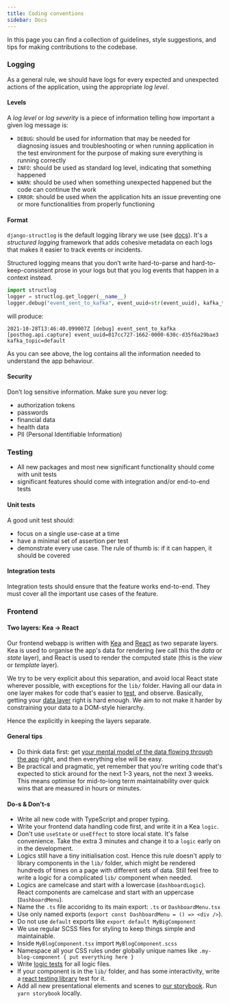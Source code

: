 ```yaml
---
title: Coding conventions
sidebar: Docs
---
```


In this page you can find a collection of guidelines, style suggestions, and tips for making contributions to the codebase.

### Logging
As a general rule, we should have logs for every expected and unexpected actions of the application, using the appropriate _log level_.

#### Levels
A _log level_ or _log severity_ is a piece of information telling how important a given log message is:

* `DEBUG`: should be used for information that may be needed for diagnosing issues and troubleshooting or when running application
in the test environment for the purpose of making sure everything is running correctly
* `INFO`: should be used as standard log level, indicating that something happened
* `WARN`: should be used when something unexpected happened but the code can continue the work
* `ERROR`: should be used when the application hits an issue preventing one or more functionalities from properly functioning

#### Format
`django-structlog` is the default logging library we use (see [docs](https://django-structlog.readthedocs.io/en/latest/)).
It's a _structured logging_ framework that adds cohesive metadata on each logs that makes it easier to track events or incidents.

Structured logging means that you don’t write hard-to-parse and hard-to-keep-consistent prose in your logs
but that you log events that happen in a context instead.

```python
import structlog
logger = structlog.get_logger(__name__)
logger.debug("event_sent_to_kafka", event_uuid=str(event_uuid), kafka_topic=topic)
```
will produce:
```console
2021-10-28T13:46:40.099007Z [debug] event_sent_to_kafka [posthog.api.capture] event_uuid=017cc727-1662-0000-630c-d35f6a29bae3 kafka_topic=default
```
As you can see above, the log contains all the information needed to understand the app behaviour.

#### Security
Don’t log sensitive information. Make sure you never log:

* authorization tokens
* passwords
* financial data
* health data
* PII (Personal Identifiable Information)

### Testing
* All new packages and most new significant functionality should come with unit tests
* significant features should come with integration and/or end-to-end tests

#### Unit tests
A good unit test should:
* focus on a single use-case at a time
* have a minimal set of assertion per test
* demonstrate every use case. The rule of thumb is: if it can happen, it should be covered

#### Integration tests
Integration tests should ensure that the feature works end-to-end. They must cover all the important use cases of the feature.

### Frontend 

#### Two layers: Kea -> React

Our frontend webapp is written with [Kea](https://keajs.org/) and [React](https://reactjs.org/) as two separate layers. Kea is used to organise the app's data for rendering (we call this the *data* or *state* layer), and React is used to render the computed state (this is the *view* or *template* layer).

We try to be very explicit about this separation, and avoid local React state wherever possible, with exceptions for the `lib/` folder. Having all our data in one layer makes for code that's easier to [test](https://kea.js.org/docs/guide/testing), and observe. Basically, getting your [data layer](https://kea.js.org/blog/data-first-frontend-revolution) right is hard enough. We aim to not make it harder by constraining your data to a DOM-style hierarchy.

Hence the explicitly in keeping the layers separate.

#### General tips

- Do think data first: get [your mental model of the data flowing through the app](https://acco.io/i-escaped-node) right, and then everything else will be easy.
- Be practical and pragmatic, yet remember that you're writing code that's expected to stick around for the next 1-3 years, not the next 3 weeks. This means optimise for mid-to-long term maintainability over quick wins that are measured in hours or minutes.

#### Do-s & Don't-s

- Write all new code with TypeScript and proper typing.
- Write your frontend data handling code first, and write it in a Kea `logic`.
- Don't use `useState` or `useEffect` to store local state. It's false convenience. Take the extra 3 minutes and change it to a `logic` early on in the development.
- Logics still have a tiny initialisation cost. Hence this rule doesn't apply to library components in the `lib/` folder, which might be rendered hundreds of times on a page with different sets of data. Still feel free to write a logic for a complicated `lib/` component when needed.
- Logics are camelcase and start with a lowercase (`dashboardLogic`). React components are camelcase and start with an uppercase (`DashboardMenu`).
- Name the `.ts` file accoridng to its main export: `.ts` or `DashboardMenu.tsx`
- Use only named exports (`export const DashboardMenu = () => <div />`).
- Do not use `default` exports like `export default MyBigComponent`
- We use regular SCSS files for styling to keep things simple and maintainable.
- Inside `MyBlogComponent.tsx` import `MyBlogComponent.scss`
- Namespace all your CSS rules under globally unique names like `.my-blog-component { put everything here }`
- Write [logic tests](https://kea.js.org/docs/guide/testing) for all logic files. 
- If your component is in the `lib/` folder, and has some interactivity, write a [react testing library](https://testing-library.com/docs/react-testing-library/intro/) test for it.
- Add all new presentational elements and scenes to [our storybook](https://storybook.posthog.net/). Run `yarn storybook` locally.
